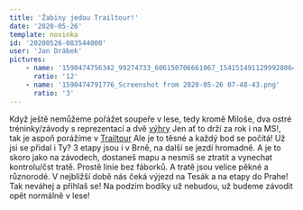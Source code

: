 ```yaml
---
title: 'Žabiny jedou Trailtour!'
date: '2020-05-26'
template: novinka
id: '20200526-083544000'
user: 'Jan Drábek'
pictures:
    - name: '1590474756342_99274733_606150706661067_1541514911299928064_n.jpg'
      ratio: '12'
    - name: '1590474791776_Screenshot from 2020-05-26 07-48-43.png'
      ratio: '3'
---
```

Když ještě nemůžeme pořážet soupeře v lese, tedy kromě Miloše, dva ostré tréninky/závody s reprezentací a dvě [výhry](https://www.tulospalvelu.fi/gps/20200525/?fbclid=IwAR1D9HluqUk7aLwmrBKOkd9xtFwQaiMIhrMlt2d0kKEnxhL-WdoRlJi2I3k) Jen ať to drží za rok i na MS!, tak je aspoň porážíme v [Trailtour](http://www.trailtour.cz/2020/) 
Ale je to těsné a každý bod se počítá! Už jsi se přidal i Ty? 3 etapy jsou i v Brně, na další se jezdí hromadně. A je to skoro jako na závodech, dostaneš mapu a nesmíš se ztratit a vynechat kontrolu/čst tratě. Prostě línie bez fáborků. A tratě jsou velice pěkné a různorodé. V nejbližší době nás čeká výjezd na Tesák a na etapy do Prahe! Tak neváhej a přihlaš se! Na podzim bodíky už nebudou, už budeme závodit opět normálně v lese!
